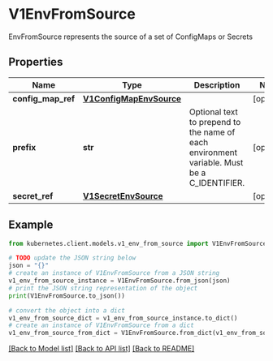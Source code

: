 # V1EnvFromSource

EnvFromSource represents the source of a set of ConfigMaps or Secrets

## Properties

Name | Type | Description | Notes
------------ | ------------- | ------------- | -------------
**config_map_ref** | [**V1ConfigMapEnvSource**](V1ConfigMapEnvSource.md) |  | [optional] 
**prefix** | **str** | Optional text to prepend to the name of each environment variable. Must be a C_IDENTIFIER. | [optional] 
**secret_ref** | [**V1SecretEnvSource**](V1SecretEnvSource.md) |  | [optional] 

## Example

```python
from kubernetes.client.models.v1_env_from_source import V1EnvFromSource

# TODO update the JSON string below
json = "{}"
# create an instance of V1EnvFromSource from a JSON string
v1_env_from_source_instance = V1EnvFromSource.from_json(json)
# print the JSON string representation of the object
print(V1EnvFromSource.to_json())

# convert the object into a dict
v1_env_from_source_dict = v1_env_from_source_instance.to_dict()
# create an instance of V1EnvFromSource from a dict
v1_env_from_source_from_dict = V1EnvFromSource.from_dict(v1_env_from_source_dict)
```
[[Back to Model list]](../README.md#documentation-for-models) [[Back to API list]](../README.md#documentation-for-api-endpoints) [[Back to README]](../README.md)


